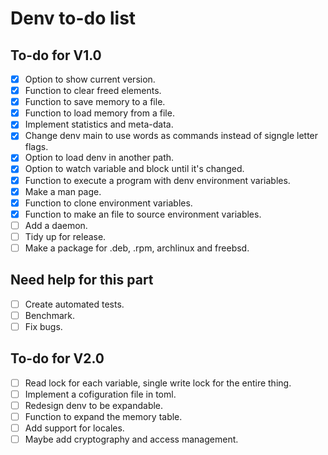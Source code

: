 # Denv to-do list

## To-do for V1.0
- [x] Option to show current version.
- [x] Function to clear freed elements.
- [x] Function to save memory to a file.
- [x] Function to load memory from a file.
- [x] Implement statistics and meta-data.
- [x] Change denv main to use words as commands instead of signgle letter flags.
- [x] Option to load denv in another path.
- [x] Option to watch variable and block until it's changed.
- [x] Function to execute a program with denv environment variables.
- [x] Make a man page.
- [x] Function to clone environment variables.
- [x] Function to make an file to source environment variables.
- [ ] Add a daemon.
- [ ] Tidy up for release.
- [ ] Make a package for .deb, .rpm, archlinux and freebsd.

## Need help for this part
- [ ] Create automated tests.
- [ ] Benchmark.
- [ ] Fix bugs.

## To-do for V2.0
- [ ] Read lock for each variable, single write lock for the entire thing.
- [ ] Implement a cofiguration file in toml.
- [ ] Redesign denv to be expandable.
- [ ] Function to expand the memory table.
- [ ] Add support for locales.
- [ ] Maybe add cryptography and access management.
